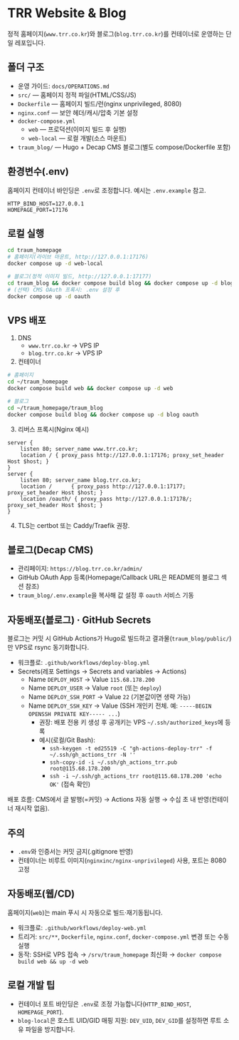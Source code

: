 # TRR Website & Blog

정적 홈페이지(`www.trr.co.kr`)와 블로그(`blog.trr.co.kr`)를 컨테이너로 운영하는 단일 레포입니다.

## 폴더 구조
- 운영 가이드: `docs/OPERATIONS.md`
- `src/` — 홈페이지 정적 파일(HTML/CSS/JS)
- `Dockerfile` — 홈페이지 빌드/런(nginx unprivileged, 8080)
- `nginx.conf` — 보안 헤더/캐시/압축 기본 설정
- `docker-compose.yml`
  - `web` — 프로덕션(이미지 빌드 후 실행)
  - `web-local` — 로컬 개발(소스 마운트)
- `traum_blog/` — Hugo + Decap CMS 블로그(별도 compose/Dockerfile 포함)

## 환경변수(.env)
홈페이지 컨테이너 바인딩은 `.env`로 조정합니다. 예시는 `.env.example` 참고.

```
HTTP_BIND_HOST=127.0.0.1
HOMEPAGE_PORT=17176
```

## 로컬 실행
```bash
cd traum_homepage
# 홈페이지(라이브 마운트, http://127.0.0.1:17176)
docker compose up -d web-local

# 블로그(정적 이미지 빌드, http://127.0.0.1:17177)
cd traum_blog && docker compose build blog && docker compose up -d blog
# (선택) CMS OAuth 프록시: .env 설정 후
docker compose up -d oauth
```

## VPS 배포
1) DNS
   - `www.trr.co.kr` → VPS IP
   - `blog.trr.co.kr` → VPS IP
2) 컨테이너
```bash
# 홈페이지
cd ~/traum_homepage
docker compose build web && docker compose up -d web

# 블로그
cd ~/traum_homepage/traum_blog
docker compose build blog && docker compose up -d blog oauth
```
3) 리버스 프록시(Nginx 예시)
```
server {
    listen 80; server_name www.trr.co.kr;
    location / { proxy_pass http://127.0.0.1:17176; proxy_set_header Host $host; }
}
server {
    listen 80; server_name blog.trr.co.kr;
    location /      { proxy_pass http://127.0.0.1:17177; proxy_set_header Host $host; }
    location /oauth/ { proxy_pass http://127.0.0.1:17178/; proxy_set_header Host $host; }
}
```
4) TLS는 certbot 또는 Caddy/Traefik 권장.

## 블로그(Decap CMS)
- 관리페이지: `https://blog.trr.co.kr/admin/`
- GitHub OAuth App 등록(Homepage/Callback URL은 README의 블로그 섹션 참조)
- `traum_blog/.env.example`을 복사해 값 설정 후 `oauth` 서비스 기동

## 자동배포(블로그) · GitHub Secrets
블로그는 커밋 시 GitHub Actions가 Hugo로 빌드하고 결과물(`traum_blog/public/`)만 VPS로 rsync 동기화합니다.

- 워크플로: `.github/workflows/deploy-blog.yml`
- Secrets(레포 Settings → Secrets and variables → Actions)
  - Name `DEPLOY_HOST`  → Value `115.68.178.200`
  - Name `DEPLOY_USER`  → Value `root` (또는 `deploy`)
  - Name `DEPLOY_SSH_PORT` → Value `22` (기본값이면 생략 가능)
  - Name `DEPLOY_SSH_KEY` → Value (SSH 개인키 전체. 예: `-----BEGIN OPENSSH PRIVATE KEY----- ...`)  
    - 권장: 배포 전용 키 생성 후 공개키는 VPS `~/.ssh/authorized_keys`에 등록
    - 예시(로컬/Git Bash):
      - `ssh-keygen -t ed25519 -C "gh-actions-deploy-trr" -f ~/.ssh/gh_actions_trr -N ''`
      - `ssh-copy-id -i ~/.ssh/gh_actions_trr.pub root@115.68.178.200`
      - `ssh -i ~/.ssh/gh_actions_trr root@115.68.178.200 'echo OK'` (접속 확인)

배포 흐름: CMS에서 글 발행(=커밋) → Actions 자동 실행 → 수십 초 내 반영(컨테이너 재시작 없음).

## 주의
- `.env`와 인증서는 커밋 금지(.gitignore 반영)
- 컨테이너는 비루트 이미지(`nginxinc/nginx-unprivileged`) 사용, 포트는 8080 고정


## 자동배포(웹/CD)
홈페이지(`web`)는 main 푸시 시 자동으로 빌드·재기동됩니다.

- 워크플로: `.github/workflows/deploy-web.yml`
- 트리거: `src/**`, `Dockerfile`, `nginx.conf`, `docker-compose.yml` 변경 또는 수동 실행
- 동작: SSH로 VPS 접속 → `/srv/traum_homepage` 최신화 → `docker compose build web && up -d web`

## 로컬 개발 팁
- 컨테이너 포트 바인딩은 `.env`로 조정 가능합니다(`HTTP_BIND_HOST`, `HOMEPAGE_PORT`).
- `blog-local`은 호스트 UID/GID 매핑 지원: `DEV_UID`, `DEV_GID`를 설정하면 루트 소유 파일을 방지합니다.
